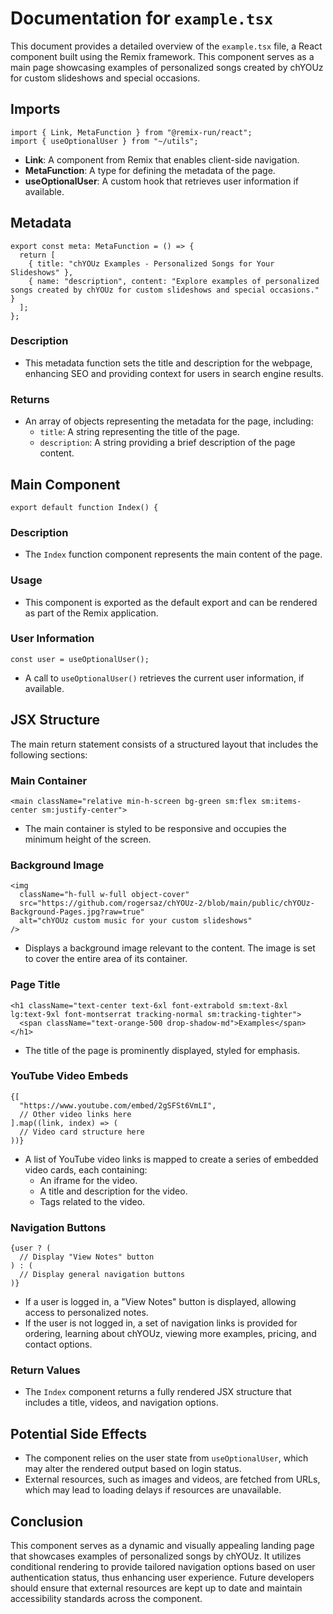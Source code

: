 # Documentation for `example.tsx`

This document provides a detailed overview of the `example.tsx` file, a React component built using the Remix framework. This component serves as a main page showcasing examples of personalized songs created by chYOUz for custom slideshows and special occasions.

## Imports

```tsx
import { Link, MetaFunction } from "@remix-run/react";
import { useOptionalUser } from "~/utils";
```

- **Link**: A component from Remix that enables client-side navigation.
- **MetaFunction**: A type for defining the metadata of the page.
- **useOptionalUser**: A custom hook that retrieves user information if available.

## Metadata

```tsx
export const meta: MetaFunction = () => {
  return [
    { title: "chYOUz Examples - Personalized Songs for Your Slideshows" },
    { name: "description", content: "Explore examples of personalized songs created by chYOUz for custom slideshows and special occasions." }
  ];
};
```

### Description
- This metadata function sets the title and description for the webpage, enhancing SEO and providing context for users in search engine results.

### Returns
- An array of objects representing the metadata for the page, including:
  - `title`: A string representing the title of the page.
  - `description`: A string providing a brief description of the page content.

## Main Component

```tsx
export default function Index() {
```

### Description
- The `Index` function component represents the main content of the page.

### Usage
- This component is exported as the default export and can be rendered as part of the Remix application.

### User Information
```tsx
const user = useOptionalUser();
```
- A call to `useOptionalUser()` retrieves the current user information, if available.

## JSX Structure

The main return statement consists of a structured layout that includes the following sections:

### Main Container
```tsx
<main className="relative min-h-screen bg-green sm:flex sm:items-center sm:justify-center">
```
- The main container is styled to be responsive and occupies the minimum height of the screen.

### Background Image
```tsx
<img
  className="h-full w-full object-cover"
  src="https://github.com/rogersaz/chYOUz-2/blob/main/public/chYOUz-Background-Pages.jpg?raw=true"
  alt="chYOUz custom music for your custom slideshows"
/>
```
- Displays a background image relevant to the content. The image is set to cover the entire area of its container.

### Page Title
```tsx
<h1 className="text-center text-6xl font-extrabold sm:text-8xl lg:text-9xl font-montserrat tracking-normal sm:tracking-tighter">
  <span className="text-orange-500 drop-shadow-md">Examples</span>
</h1>
```
- The title of the page is prominently displayed, styled for emphasis.

### YouTube Video Embeds
```tsx
{[ 
  "https://www.youtube.com/embed/2gSFSt6VmLI",
  // Other video links here
].map((link, index) => (
  // Video card structure here
))}
```
- A list of YouTube video links is mapped to create a series of embedded video cards, each containing:
  - An iframe for the video.
  - A title and description for the video.
  - Tags related to the video.

### Navigation Buttons
```tsx
{user ? (
  // Display "View Notes" button
) : (
  // Display general navigation buttons
)}
```
- If a user is logged in, a "View Notes" button is displayed, allowing access to personalized notes.
- If the user is not logged in, a set of navigation links is provided for ordering, learning about chYOUz, viewing more examples, pricing, and contact options.

### Return Values
- The `Index` component returns a fully rendered JSX structure that includes a title, videos, and navigation options.

## Potential Side Effects
- The component relies on the user state from `useOptionalUser`, which may alter the rendered output based on login status.
- External resources, such as images and videos, are fetched from URLs, which may lead to loading delays if resources are unavailable.

## Conclusion
This component serves as a dynamic and visually appealing landing page that showcases examples of personalized songs by chYOUz. It utilizes conditional rendering to provide tailored navigation options based on user authentication status, thus enhancing user experience. Future developers should ensure that external resources are kept up to date and maintain accessibility standards across the component.